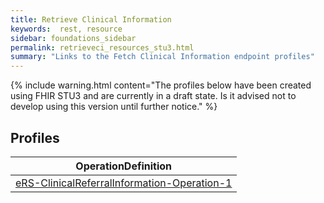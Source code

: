 ```yaml
---
title: Retrieve Clinical Information
keywords:  rest, resource
sidebar: foundations_sidebar
permalink: retrieveci_resources_stu3.html
summary: "Links to the Fetch Clinical Information endpoint profiles"
---
```


{% include warning.html content="The profiles below have been created using FHIR STU3 and are currently in a draft state. Is it advised not to develop 
using this version until further notice." %}

## Profiles ##

|OperationDefinition| 
|-------|
|[eRS-ClinicalReferralInformation-Operation-1](https://fhir.nhs.uk/STU3/OperationDefinition/eRS-ClinicalReferralInformation-Operation-1) | 
